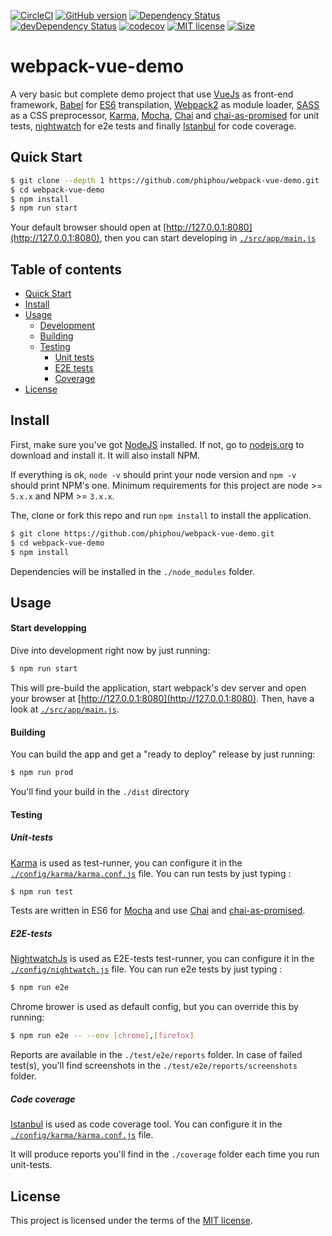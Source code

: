 [![CircleCI](https://img.shields.io/circleci/project/phiphou/webpack-vue-demo.svg?maxAge=0)](https://circleci.com/gh/phiphou/webpack-vue-demo)
[![GitHub version](https://badge.fury.io/gh/phiphou%2Fwebpack-vue-demo.svg)](https://badge.fury.io/gh/phiphou%2Fwebpack-vue-demo)
[![Dependency Status](https://david-dm.org/phiphou/webpack-vue-demo.svg)](https://david-dm.org/phiphou/webpack-vue-demo)
[![devDependency Status](https://david-dm.org/phiphou/webpack-vue-demo/dev-status.svg)](https://david-dm.org/phiphou/webpack-vue-demo#info=devDependencies)
[![codecov](https://codecov.io/gh/phiphou/webpack-vue-demo/branch/master/graph/badge.svg)](https://codecov.io/gh/phiphou/webpack-vue-demo)
[![MIT license](https://img.shields.io/badge/Licence-MIT-blue.svg)](http://opensource.org/licenses/MIT)
[![Size](https://reposs.herokuapp.com/?path=phiphou/webpack-vue-demo)](#)

# webpack-vue-demo

A very basic but complete demo project that use [VueJs](http://babeljs.io/) as front-end framework, [Babel](http://babeljs.io/) for [ES6](http://www.ecma-international.org/ecma-262/6.0/) transpilation, [Webpack2](http://webpack.github.io/) as module loader, [SASS](http://sass-lang.com/) as a CSS preprocessor, [Karma](https://karma-runner.github.io/1.0/), [Mocha](http://mochajs.org/), [Chai](http://chaijs.com/) and [chai-as-promised](http://chaijs.com/plugins/chai-as-promised/) for unit tests, [nightwatch](http://nightwatchjs.org/) for e2e tests and finally [Istanbul](https://github.com/gotwarlost/istanbul) for code coverage.

## Quick Start

```bash
$ git clone --depth 1 https://github.com/phiphou/webpack-vue-demo.git
$ cd webpack-vue-demo
$ npm install
$ npm run start
```

Your default browser should open at [http://127.0.0.1:8080](http://127.0.0.1:8080), then you can start developing in [`./src/app/main.js`](https://github.com/phiphou/webpack-vue-demo/blob/master/src/app/main.js)

## Table of contents
 * [Quick Start](#quick-start)
 * [Install](#install)
 * [Usage](#usage)
   * [Development](#start-developing)
   * [Building](#building)
   * [Testing](#testing)
     * [Unit tests](#unit-tests)
     * [E2E tests](#e2e-tests)
     * [Coverage](#coverage)   
 * [License](#license)

## Install

First, make sure you've got [NodeJS](http://nodejs.org) installed. If not, go to [nodejs.org](http://nodejs.org) to download and install it. It will also install NPM.

If everything is ok, `node -v` should print your node version and `npm -v` should print NPM's one. Minimum requirements for this project are node >= `5.x.x` and NPM >= `3.x.x`.

The, clone or fork this repo and run `npm install` to install the application.

```bash
$ git clone https://github.com/phiphou/webpack-vue-demo.git
$ cd webpack-vue-demo
$ npm install
```
Dependencies will be installed in the `./node_modules` folder.

## Usage

#### Start developping

Dive into development right now by just running:
```bash
$ npm run start
```

This will pre-build the application, start webpack's dev server and open your browser at [http://127.0.0.1:8080](http://127.0.0.1:8080). Then, have a look at [`./src/app/main.js`](https://github.com/phiphou/webpack-vue-demo/blob/master/src/app/main.js).

#### Building

You can build the app and get a "ready to deploy" release by just running:

```bash
$ npm run prod
```

You'll find your build in the `./dist` directory

#### Testing

##### Unit-tests

[Karma](https://karma-runner.github.io/0.13/index.html) is used as test-runner, you can configure it in the [`./config/karma/karma.conf.js`](/config/karma/karma.conf.js) file.
You can run tests by just typing :

```bash
$ npm run test
```

Tests are written in ES6 for [Mocha](http://mochajs.org/) and use [Chai](http://chaijs.com/) and [chai-as-promised](http://chaijs.com/plugins/chai-as-promised/).

##### E2E-tests

[NightwatchJs](https://www.nightwatchjs.org) is used as E2E-tests test-runner, you can configure it in the [`./config/nightwatch.js`](/config/nightwatch.js) file.
You can run e2e tests by just typing :

```bash
$ npm run e2e
```

Chrome brower is used as default config, but you can override this by running:

```bash
$ npm run e2e -- --env [chrome],[firefox]
```

Reports are available in the `./test/e2e/reports` folder. In case of failed test(s), you'll find screenshots in the `./test/e2e/reports/screenshots` folder.

##### Code coverage

[Istanbul](https://github.com/gotwarlost/istanbul) is used as code coverage tool. You can configure it in the [`./config/karma/karma.conf.js`](/config/karma/karma.conf.js) file.

It will produce reports you'll find in the `./coverage` folder each time you run unit-tests.

## License

This project is licensed under the terms of the [MIT license](https://opensource.org/licenses/MIT).
